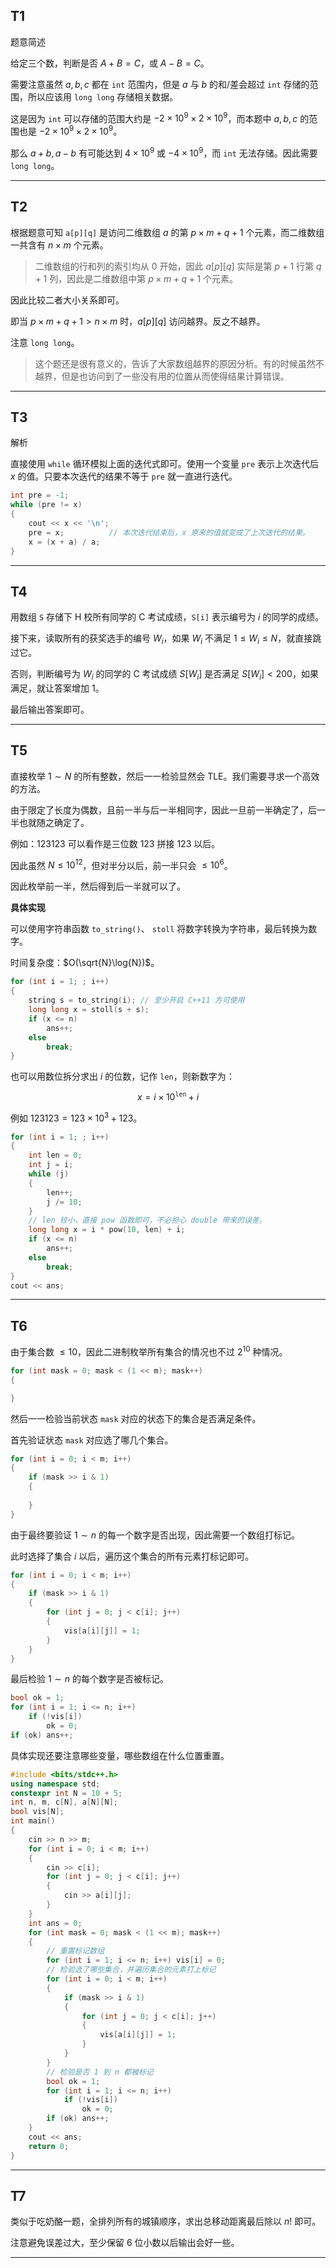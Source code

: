 ## T1

题意简述

给定三个数，判断是否 $A+B=C$，或 $A−B=C$。


需要注意虽然 $a,b,c$ 都在 `int` 范围内，但是 $a$ 与 $b$ 的和/差会超过 `int` 存储的范围，所以应该用 `long long` 存储相关数据。

这是因为 `int` 可以存储的范围大约是 $-2\times 10^9 \times 2\times 10^9$，而本题中 $a,b,c$ 的范围也是 $-2\times 10^9 \times 2\times 10^9$。

那么 $a+b,a-b$ 有可能达到 $4\times 10^9$ 或 $-4\times 10^9$，而 `int` 无法存储。因此需要 `long long`。


___


## T2


根据题意可知 `a[p][q]` 是访问二维数组 $a$ 的第 $p\times m+q+1$ 个元素，而二维数组一共含有 $n\times m$ 个元素。


> 二维数组的行和列的索引均从 $0$ 开始，因此 $a[p][q]$ 实际是第 $p+1$ 行第 $q+1$ 列，因此是二维数组中第 $p\times m+q+1$ 个元素。

因此比较二者大小关系即可。

即当 $p\times m+q+1>n\times m$ 时，$a[p][q]$ 访问越界。反之不越界。

注意 `long long`。


> 这个题还是很有意义的，告诉了大家数组越界的原因分析。有的时候虽然不越界，但是也访问到了一些没有用的位置从而使得结果计算错误。



___

## T3


解析

直接使用 `while` 循环模拟上面的迭代式即可。使用一个变量 `pre` 表示上次迭代后 $x$ 的值。只要本次迭代的结果不等于 `pre` 就一直进行迭代。

```cpp
int pre = -1;
while (pre != x) 
{
    cout << x << '\n';
    pre = x;          // 本次迭代结束后，x 原来的值就变成了上次迭代的结果。
    x = (x + a) / a;
}
```

___



## T4

用数组 `S` 存储下 H 校所有同学的 C 考试成绩，`S[i]` 表示编号为 $i$ 的同学的成绩。

接下来，读取所有的获奖选手的编号 $W_i$，如果 $W_i$ 不满足 $1\leq W_i\leq N$，就直接跳过它。

否则，判断编号为 $W_i$ 的同学的 C 考试成绩 $S[W_i]$ 是否满足 $S[W_i]<200$，如果满足，就让答案增加 $1$。

最后输出答案即可。


____


## T5


直接枚举 $1\sim N$ 的所有整数，然后一一检验显然会 TLE。我们需要寻求一个高效的方法。


由于限定了长度为偶数，且前一半与后一半相同字，因此一旦前一半确定了，后一半也就随之确定了。

例如：$123123$ 可以看作是三位数 $123$ 拼接 $123$ 以后。


因此虽然 $N\leq 10^{12}$，但对半分以后，前一半只会 $\leq 10^6$。


因此枚举前一半，然后得到后一半就可以了。


**具体实现**

可以使用字符串函数 `to_string()`、 `stoll` 将数字转换为字符串，最后转换为数字。


时间复杂度：$O(\sqrt{N}\log{N})$。

```cpp
for (int i = 1; ; i++)
{
    string s = to_string(i); // 至少开启 C++11 方可使用
    long long x = stoll(s + s);
    if (x <= n)
        ans++;
    else
        break;
}
```

也可以用数位拆分求出 $i$ 的位数，记作 $\texttt{len}$，则新数字为：


$$
x=i\times 10^{\texttt{len}}+i
$$

例如 $123123=123\times 10^3+123$。


```cpp
for (int i = 1; ; i++)
{
    int len = 0;
    int j = i;
    while (j)
    {
        len++;
        j /= 10;
    }
    // len 较小，直接 pow 函数即可，不必担心 double 带来的误差。
    long long x = i * pow(10, len) + i;
    if (x <= n)
        ans++;
    else
        break;
}
cout << ans;
```



___


## T6


由于集合数 $\leq 10$，因此二进制枚举所有集合的情况也不过 $2^{10}$ 种情况。

```cpp
for (int mask = 0; mask < (1 << m); mask++)
{

}
```

然后一一检验当前状态 `mask` 对应的状态下的集合是否满足条件。


首先验证状态 `mask` 对应选了哪几个集合。


```cpp
for (int i = 0; i < m; i++)
{
    if (mask >> i & 1)
    {
        
    }
}
```

由于最终要验证 $1\sim n$ 的每一个数字是否出现，因此需要一个数组打标记。

此时选择了集合 $i$ 以后，遍历这个集合的所有元素打标记即可。


```cpp
for (int i = 0; i < m; i++)
{
    if (mask >> i & 1)
    {
        for (int j = 0; j < c[i]; j++)
        {
            vis[a[i][j]] = 1;
        }
    }
}
```

最后检验 $1\sim n$ 的每个数字是否被标记。


```cpp
bool ok = 1;
for (int i = 1; i <= n; i++)
    if (!vis[i])
        ok = 0;
if (ok) ans++;
```

具体实现还要注意哪些变量，哪些数组在什么位置重置。



```cpp
#include <bits/stdc++.h>
using namespace std;
constexpr int N = 10 + 5;
int n, m, c[N], a[N][N];
bool vis[N];
int main()
{
    cin >> n >> m;
    for (int i = 0; i < m; i++)
    {
        cin >> c[i];
        for (int j = 0; j < c[i]; j++)
        {
            cin >> a[i][j];
        }
    }
    int ans = 0;
    for (int mask = 0; mask < (1 << m); mask++)
    {
        // 重置标记数组
        for (int i = 1; i <= n; i++) vis[i] = 0;
        // 检验选了哪些集合，并遍历集合的元素打上标记
        for (int i = 0; i < m; i++)
        {
            if (mask >> i & 1)
            {
                for (int j = 0; j < c[i]; j++)
                {
                    vis[a[i][j]] = 1;
                }
            }
        }
        // 检验是否 1 到 n 都被标记
        bool ok = 1;
        for (int i = 1; i <= n; i++)
            if (!vis[i])
                ok = 0;
        if (ok) ans++;
    }
    cout << ans;
    return 0;
}
```


___


## T7


类似于吃奶酪一题，全排列所有的城镇顺序，求出总移动距离最后除以 $n!$ 即可。

注意避免误差过大，至少保留 $6$ 位小数以后输出会好一些。

___
